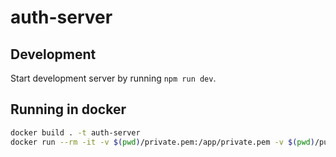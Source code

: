 # auth-server

## Development

Start development server by running `npm run dev`.

## Running in docker

```bash
docker build . -t auth-server
docker run --rm -it -v $(pwd)/private.pem:/app/private.pem -v $(pwd)/public.pem:/app/public.pem -v $(pwd)/.env:/app/.env -p 7000:7000 auth-server:latest
```
